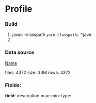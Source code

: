 # Profile

### Build

1. javac -classpath `yarn classpath`:. *.java
2. 

### Data source

[Name](http://example.com)

files: 4372
size: 33M
rows: 4372

### Fields:

__field:__ description
  max:
  min:
  type: